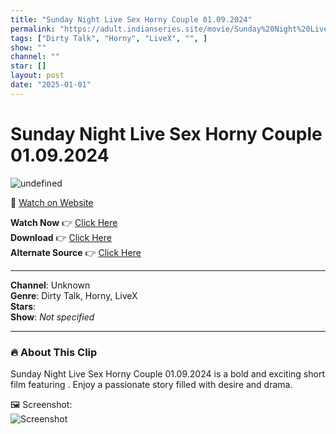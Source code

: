 ```yaml
---
title: "Sunday Night Live Sex Horny Couple 01.09.2024"
permalink: "https://adult.indianseries.site/movie/Sunday%20Night%20Live%20Sex%20Horny%20Couple%2001.09.2024"
tags: ["Dirty Talk", "Horny", "LiveX", "", ]
show: ""
channel: ""
star: []
layout: post
date: "2025-01-01"
---
```


# Sunday Night Live Sex Horny Couple 01.09.2024

![undefined](https://desisins.com/wp-content/uploads/2024/09/Late-Night-Sex-Horny-Couple-LX-01.09.2024-DesiSins.com_.jpg)

🔗 [Watch on Website](https://adult.indianseries.site/movie/Sunday%20Night%20Live%20Sex%20Horny%20Couple%2001.09.2024)

**Watch Now** 👉 [Click Here](https://adult.indianseries.site/movie/Sunday%20Night%20Live%20Sex%20Horny%20Couple%2001.09.2024)  
**Download** 👉 [Click Here](https://adult.indianseries.site/movie/Sunday%20Night%20Live%20Sex%20Horny%20Couple%2001.09.2024)  
**Alternate Source** 👉 [Click Here](https://adult.indianseries.site/movie/Sunday%20Night%20Live%20Sex%20Horny%20Couple%2001.09.2024)

---

**Channel**: Unknown  
**Genre**: Dirty Talk, Horny, LiveX  
**Stars**:   
**Show**: *Not specified*

---

### 🔥 About This Clip

Sunday Night Live Sex Horny Couple 01.09.2024 is a bold and exciting short film featuring . Enjoy a passionate story filled with desire and drama.
 
🖼️ Screenshot:  
![Screenshot](https://desisins.com/wp-content/uploads/2024/09/Late-Night-Sex-Horny-Couple-LX-01.09.2024-DesiSins.com_.jpg)
